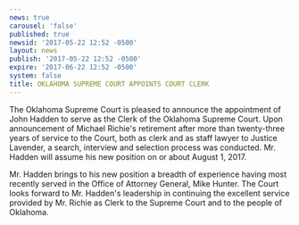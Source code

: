 ```yaml
---
news: true
carousel: 'false'
published: true
newsid: '2017-05-22 12:52 -0500'
layout: news
publish: '2017-05-22 12:52 -0500'
expire: '2017-06-22 12:52 -0500'
system: false
title: OKLAHOMA SUPREME COURT APPOINTS COURT CLERK
---
```

The Oklahoma Supreme Court is pleased to announce the appointment of John Hadden to serve as the Clerk of the Oklahoma Supreme Court.   Upon announcement of Michael Richie's retirement after more than twenty-three years of service to the Court, both as clerk and as staff lawyer to Justice Lavender, a search, interview and selection process was conducted.   Mr. Hadden will assume his new position on or about August 1, 2017.

Mr. Hadden brings to his new position a breadth of experience having most recently served in the Office of Attorney General, Mike Hunter.   The Court looks forward to Mr. Hadden's leadership in continuing the excellent service provided by Mr. Richie as Clerk to the Supreme Court and to the people of Oklahoma.         

